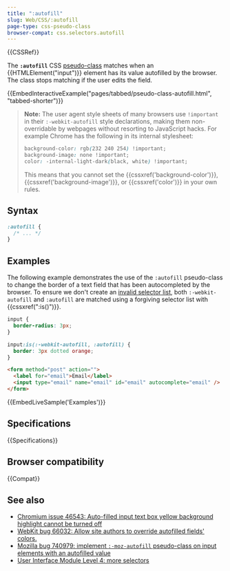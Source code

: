 ```yaml
---
title: ":autofill"
slug: Web/CSS/:autofill
page-type: css-pseudo-class
browser-compat: css.selectors.autofill
---
```


{{CSSRef}}

The **`:autofill`** CSS [pseudo-class](/en-US/docs/Web/CSS/Pseudo-classes) matches when an {{HTMLElement("input")}} element has its value autofilled by the browser. The class stops matching if the user edits the field.

{{EmbedInteractiveExample("pages/tabbed/pseudo-class-autofill.html", "tabbed-shorter")}}

> **Note:** The user agent style sheets of many browsers use `!important` in their `:-webkit-autofill` style declarations, making them non-overridable by webpages without resorting to JavaScript hacks. For example Chrome has the following in its internal stylesheet:
> 
> ```css
> background-color: rgb(232 240 254) !important;
> background-image: none !important;
> color: -internal-light-dark(black, white) !important;
> ```
> 
> This means that you cannot set the {{cssxref('background-color')}}, {{cssxref('background-image')}}, or {{cssxref('color')}} in your own rules.

## Syntax

```css
:autofill {
  /* ... */
}
```

## Examples

The following example demonstrates the use of the `:autofill` pseudo-class to change the border of a text field that has been autocompleted by the browser.
To ensure we don't create an [invalid selector list](/en-US/docs/Web/CSS/Selector_list#invalid_selector_list), both `:-webkit-autofill` and `:autofill` are matched using a forgiving selector list with {{cssxref(":is()")}}.

```css
input {
  border-radius: 3px;
}

input:is(:-webkit-autofill, :autofill) {
  border: 3px dotted orange;
}
```

```html
<form method="post" action="">
  <label for="email">Email</label>
  <input type="email" name="email" id="email" autocomplete="email" />
</form>
```

{{EmbedLiveSample('Examples')}}

## Specifications

{{Specifications}}

## Browser compatibility

{{Compat}}

## See also

- [Chromium issue 46543: Auto-filled input text box yellow background highlight cannot be turned off](https://crbug.com/46543)
- [WebKit bug 66032: Allow site authors to override autofilled fields' colors.](https://webkit.org/b/66032)
- [Mozilla bug 740979: implement `:-moz-autofill` pseudo-class on input elements with an autofilled value](https://bugzil.la/740979)
- [User Interface Module Level 4: more selectors](https://wiki.csswg.org/spec/css4-ui#more-selectors)
